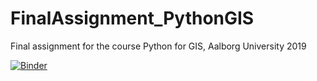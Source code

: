 # FinalAssignment_PythonGIS
Final assignment for the course Python for GIS, Aalborg University 2019

[![Binder](https://mybinder.org/badge_logo.svg)](https://mybinder.org/v2/gh/MvT19/FinalAssignment_PythonGIS.git/master)


